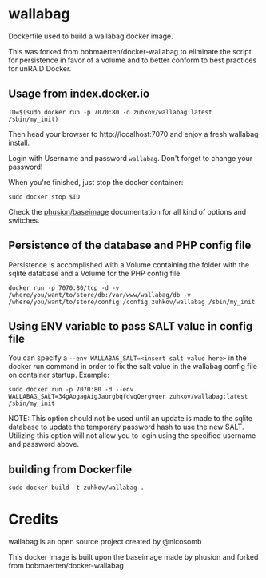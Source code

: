 # wallabag

Dockerfile used to build a wallabag docker image.

This was forked from bobmaerten/docker-wallabag to eliminate the script for persistence in favor of a volume and to better conform to best practices for unRAID Docker.

## Usage from index.docker.io

    ID=$(sudo docker run -p 7070:80 -d zuhkov/wallabag:latest /sbin/my_init)

Then head your browser to http://localhost:7070 and enjoy a fresh wallabag install.

Login with Username and password `wallabag`. Don't forget to change your password!

When you're finished, just stop the docker container:

    sudo docker stop $ID

Check the [phusion/baseimage](https://github.com/phusion/baseimage-docker) documentation for all kind of options and switches.

## Persistence of the database and PHP config file

Persistence is accomplished with a Volume containing the folder with the sqlite database and a Volume for the PHP config file.

    docker run -p 7070:80/tcp -d -v /where/you/want/to/store/db:/var/www/wallabag/db -v /where/you/want/to/store/config:/config zuhkov/wallabag /sbin/my_init

## Using ENV variable to pass SALT value in config file

You can specify a `--env WALLABAG_SALT=<insert salt value here>` in the docker run command in order to fix the salt value in the wallabag config file on container startup.
Example:

    sudo docker run -p 7070:80 -d --env WALLABAG_SALT=34gAogagAigJaurgbqfdvqQergvqer zuhkov/wallabag:latest /sbin/my_init

NOTE: This option should not be used until an update is made to the sqlite database to update the temporary password hash to use the new SALT. Utilizing this option will not allow you to login using the specified username and password above.

## building from Dockerfile

    sudo docker build -t zuhkov/wallabag .

# Credits

wallabag is an open source project created by @nicosomb

This docker image is built upon the baseimage made by phusion and forked from bobmaerten/docker-wallabag
